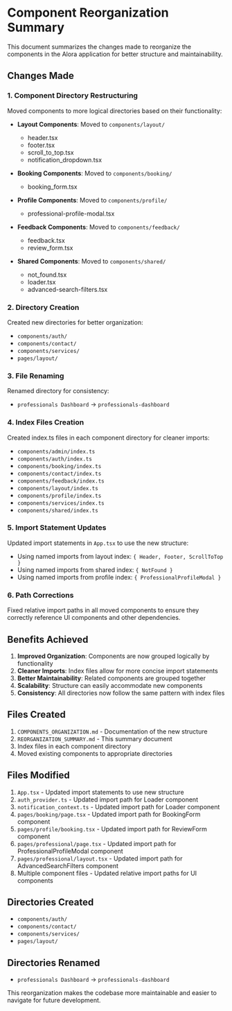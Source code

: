# Component Reorganization Summary

This document summarizes the changes made to reorganize the components in the Alora application for better structure and maintainability.

## Changes Made

### 1. Component Directory Restructuring

Moved components to more logical directories based on their functionality:

- **Layout Components**: Moved to `components/layout/`

  - header.tsx
  - footer.tsx
  - scroll_to_top.tsx
  - notification_dropdown.tsx

- **Booking Components**: Moved to `components/booking/`

  - booking_form.tsx

- **Profile Components**: Moved to `components/profile/`

  - professional-profile-modal.tsx

- **Feedback Components**: Moved to `components/feedback/`

  - feedback.tsx
  - review_form.tsx

- **Shared Components**: Moved to `components/shared/`
  - not_found.tsx
  - loader.tsx
  - advanced-search-filters.tsx

### 2. Directory Creation

Created new directories for better organization:

- `components/auth/`
- `components/contact/`
- `components/services/`
- `pages/layout/`

### 3. File Renaming

Renamed directory for consistency:

- `professionals Dashboard` → `professionals-dashboard`

### 4. Index Files Creation

Created index.ts files in each component directory for cleaner imports:

- `components/admin/index.ts`
- `components/auth/index.ts`
- `components/booking/index.ts`
- `components/contact/index.ts`
- `components/feedback/index.ts`
- `components/layout/index.ts`
- `components/profile/index.ts`
- `components/services/index.ts`
- `components/shared/index.ts`

### 5. Import Statement Updates

Updated import statements in `App.tsx` to use the new structure:

- Using named imports from layout index: `{ Header, Footer, ScrollToTop }`
- Using named imports from shared index: `{ NotFound }`
- Using named imports from profile index: `{ ProfessionalProfileModal }`

### 6. Path Corrections

Fixed relative import paths in all moved components to ensure they correctly reference UI components and other dependencies.

## Benefits Achieved

1. **Improved Organization**: Components are now grouped logically by functionality
2. **Cleaner Imports**: Index files allow for more concise import statements
3. **Better Maintainability**: Related components are grouped together
4. **Scalability**: Structure can easily accommodate new components
5. **Consistency**: All directories now follow the same pattern with index files

## Files Created

1. `COMPONENTS_ORGANIZATION.md` - Documentation of the new structure
2. `REORGANIZATION_SUMMARY.md` - This summary document
3. Index files in each component directory
4. Moved existing components to appropriate directories

## Files Modified

1. `App.tsx` - Updated import statements to use new structure
2. `auth_provider.ts` - Updated import path for Loader component
3. `notification_context.ts` - Updated import path for Loader component
4. `pages/booking/page.tsx` - Updated import path for BookingForm component
5. `pages/profile/booking.tsx` - Updated import path for ReviewForm component
6. `pages/professional/page.tsx` - Updated import path for ProfessionalProfileModal component
7. `pages/professional/layout.tsx` - Updated import path for AdvancedSearchFilters component
8. Multiple component files - Updated relative import paths for UI components

## Directories Created

- `components/auth/`
- `components/contact/`
- `components/services/`
- `pages/layout/`

## Directories Renamed

- `professionals Dashboard` → `professionals-dashboard`

This reorganization makes the codebase more maintainable and easier to navigate for future development.
